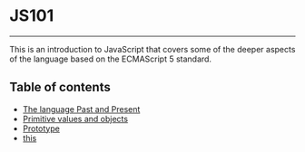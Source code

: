 # JS101

-------

This is an introduction to JavaScript that covers some of the deeper aspects of the language based on the ECMAScript 5 standard.

## Table of contents

- [The language Past and Present](the-language-past-and-present.html)
- [Primitive values and objects](primitive-values-and-objects.html)
- [Prototype](prototype.html)
- [this](this.html)
